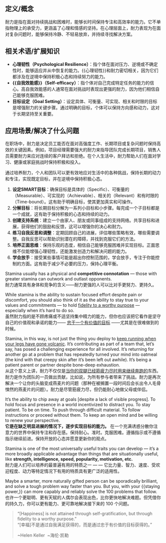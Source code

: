 
## 定义/概念

耐力是指在面对持续挑战和困难时，能够长时间保持专注和高效率的能力。它不单指物理上的承受力，更涵盖了心理和情感的坚持。在心理层面上，耐力表现为在面对复杂问题时，能够保持冷静、不轻易放弃，并持续寻找解决方案。

## 相关术语/扩展知识

- **心理韧性（Psychological Resilience）**：指个体在面对压力、逆境或不确定性时，能够适应并从中恢复的能力。{{心理韧性}}和耐力密切相关，因为它们都涉及在逆境中保持积极心态和持续努力的能力。
- **{{自我效能感}}（Self-efficacy）**：指个体对自己完成特定任务的能力的信心。高自我效能感的人通常在面对挑战时表现出更强的耐力，因为他们相信自己能够克服困难。
- **目标设定（Goal Setting）**：设定具体、可衡量、可实现、相关和时限的目标是增强耐力的关键步骤。通过明确的目标，个体可以保持方向感和动力，这对于长期坚持至关重要。
<!--SR:!2025-03-27,3,250!2025-03-27,3,250-->

## 应用场景/解决了什么问题

在职场中，耐力是决定员工能否在面对高强度工作、长期项目或复杂问题时保持高效的关键因素。例如，项目经理需要强大的耐力来指导团队完成长期项目，销售人员需要耐力来应对连续的客户拜访和拒绝。在个人生活中，耐力帮助人们在面对学习、健康或家庭挑战时保持积极和投入。

通过培养耐力，个人和团队可以更有效地应对生活中的各种挑战，保持长期的动力和专注，实现既定目标，并在逆境中保持积极心态。
1. **设定SMART目标**：确保目标是具体的（Specific）、可衡量的（Measurable）、可实现的（Achievable）、相关的（Relevant）和有时限的（Time-bound）。这有助于明确目标，使其更加真实和可操作。
2. **分解目标**：将长期目标分解为一系列小目标和小步骤。每完成一个子目标都是一个成就，这有助于保持积极的心态和持续的动力。
3. **创建支持系统**：建立一个由家人、朋友或同事组成的支持网络。共享目标和进展，获得他们的鼓励和反馈，这可以增强你的决心和耐力。
4. **练习自我反思和调整**：定期回顾自己的进展，评估哪些策略有效，哪些需要调整。自我反思可以帮助识别潜在的障碍，并找到克服它们的方法。
5.  **培养正面思维**：保持乐观的态度，相信自己能够克服困难并实现目标。正面思维不仅能增强心理韧性，还能激发创造力和解决问题的能力。
6. **学会放手**：接受某些事情可能是超出你控制范围的，学会放手，专注于你能控制的方面。这有助于减少不必要的压力，保持心理平衡。

Stamina usually has a physical and **competitive connotation** — those with greater stamina can outwork and outlast opponents.  
耐力通常具有身体和竞争的含义——耐力更强的人可以比对手更努力、更持久。

While stamina is the ability to sustain focused effort despite pain or discomfort, you should also think of it as the ability to stay true to your values and commitments — to hold [fidelity to a worthy purpose](https://kupajo.com/do-the-right-things-quietly/) — especially when it’s hard to do so.  
虽然耐力指的是不顾疼痛或不适坚持集中精力的能力，但你也应该把它看作是坚守自己的价值观和承诺的能力—— [忠于一个有价值的目标](https://kupajo.com/do-the-right-things-quietly/) ——尤其是在很难做到的时候。

Stamina, in this way, is not just the thing you deploy to [keep running when your legs have gone volcanic](https://kupajo.com/its-good-to-quiver-under-the-bar/). It’s contributing as part of a team that, let’s say, has posed a challenging experience for all involved. It’s returning for another go at a problem that has repeatedly turned your mind into oatmeal (the kind with that creepy skin after it’s been left out awhile). It’s being a patient parent or partner despite bone-deep exhaustion.  
从这个意义上讲，耐力不仅仅是[当你的双腿已经筋疲力尽时用来继续奔跑的](https://kupajo.com/its-good-to-quiver-under-the-bar/)东西。耐力是作为团队的一员做出贡献，比如说，为所有参与者带来了挑战。耐力是再次解决一个让你的头脑变成燕麦片的问题（那种在被搁置一段时间后会长出令人毛骨悚然的燕麦片的问题）。耐力是尽管筋疲力尽，但仍能耐心地做父母或伴侣。

It’s the ability to chip away at goals [despite a lack of visible progress]. To hold focus and presence in a world incentivized to distract you. To stay patient. To be on time. To push through difficult material. To follow instructions or proceed without them. To keep an open mind and be willing to renew your perspective.  
**它是在缺乏明显进展的情况下，逐步实现目标的能力。** 在一个充满诱惑分散你注意力的世界中保持专注和存在感。保持耐心。准时。克服困难。遵循指示或不遵循指示继续前进。保持开放的心态并愿意更新你的观点。

Stamina is one of the most universally useful traits you can develop — it’s a more broadly applicable advantage than things that are situationally useful, like **strength, intelligence, speed, popularity, motivation, etc.**  
耐力是人们可以培养的最普遍有用的特质之一 — — 它比力量、智力、速度、受欢迎程度、动力等特定情况下有用的特质具有更广泛的适用性。

Maybe a smarter, more naturally gifted person can be sporadically brilliant, and solve a tough problem way faster than you. But you, with your {{staying power,}} can more capably and reliably solve the 100 problems that follow.
也许一个更聪明、更有天赋的人偶尔会表现出色，比你更快地解决难题。但凭借你的持久力，你可以更有能力、更可靠地解决接下来的 100 个问题。
<!--SR:!2025-03-27,3,250-->

> “\[Happiness\] is not attained through self-gratification, but through fidelity to a worthy purpose.”  
> “\[幸福\]不是通过自我满足获得的，而是通过忠于有价值的目标获得的。”
> 
> ~Helen Keller  ~海伦·凯勒

